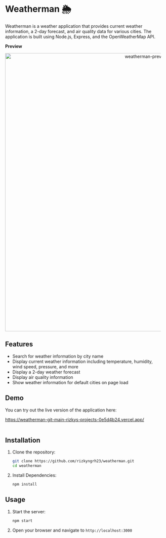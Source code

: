 # Weatherman 🌦️

Weatherman is a weather application that provides current weather information, a 2-day forecast, and air quality data for various cities. The application is built using Node.js, Express, and the OpenWeatherMap API.

**Preview**
<div align="center">
  <img src="https://github.com/user-attachments/assets/122f1c79-db1c-46c9-964e-bd969b8fcd5a" alt="weatherman-preview" width="900" />
</div>

## Features

- Search for weather information by city name
- Display current weather information including temperature, humidity, wind speed, pressure, and more
- Display a 2-day weather forecast
- Display air quality information
- Show weather information for default cities on page load

## Demo

You can try out the live version of the application here:

https://weatherman-git-main-rizkys-projects-0e5d4b24.vercel.app/
<br>
<br>

## Installation

1. Clone the repository:

   ```sh
   git clone https://github.com/rizkyngrh23/weatherman.git
   cd weatherman

2. Install Dependencies:

   ```sh
   npm install

## Usage

1. Start the server:
   
   ```sh
   npm start

2. Open your browser and navigate to ```http://localhost:3000```
